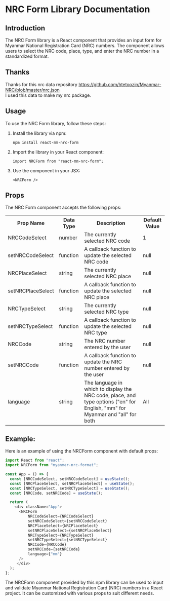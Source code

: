   <h1>NRC Form Library Documentation</h1>
  <h2>Introduction</h2>
  <p>The NRC Form library is a React component that provides an input form for Myanmar National Registration Card (NRC) numbers. The component allows users to select the NRC code, place, type, and enter the NRC number in a standardized format.</p>
 
  <h2>Thanks</h2>
  <p>Thanks for this nrc data repository <a href='https://github.com/htetoozin/Myanmar-NRC/blob/master/nrc.json'>https://github.com/htetoozin/Myanmar-NRC/blob/master/nrc.json</a><br/>
  I used this data to make my nrc package.</p>
  
  <h2>Usage</h2>
  <p>To use the NRC Form library, follow these steps:</p>
  <ol>
    <li>Install the library via npm:</li>
    <pre><code>npm install react-mm-nrc-form</code></pre>
    <li>Import the library in your React component:</li>
    <pre><code>import NRCForm from "react-mm-nrc-form";</code></pre>
    <li>Use the component in your JSX:</li>
    <pre><code>&lt;NRCForm /&gt;</code></pre>
  </ol>
  <h2>Props</h2>
  <p>The NRC Form component accepts the following props:</p>
  <table>
    <tr>
      <th>Prop Name</th>
      <th>Data Type</th>
      <th>Description</th>
      <th>Default Value</th>
    </tr>
    <tr>
      <td>NRCCodeSelect</td>
      <td>number</td>
      <td>The currently selected NRC code</td>
      <td>1</td>
    </tr>
    <tr>
      <td>setNRCCodeSelect</td>
      <td>function</td>
      <td>A callback function to update the selected NRC code</td>
      <td>null</td>
    </tr>
    <tr>
      <td>NRCPlaceSelect</td>
      <td>string</td>
      <td>The currently selected NRC place</td>
      <td>null</td>
    </tr>
    <tr>
      <td>setNRCPlaceSelect</td>
      <td>function</td>
      <td>A callback function to update the selected NRC place</td>
      <td>null</td>
    </tr>
    <tr>
      <td>NRCTypeSelect</td>
      <td>string</td>
      <td>The currently selected NRC type</td>
      <td>null</td>
    </tr>
    <tr>
      <td>setNRCTypeSelect</td>
      <td>function</td>
      <td>A callback function to update the selected NRC type</td>
      <td>null</td>
    </tr>
    <tr>
      <td>NRCCode</td>
      <td>string</td>
      <td>The NRC number entered by the user</td>
      <td>null</td>
    </tr>
    <tr>
      <td>setNRCCode</td>
      <td>function</td>
      <td>A callback function to update the NRC number entered by the user</td>
      <td>null</td>
    </tr>
    <tr>
      <td>language</td>
      <td>string</td>
      <td>The language in which to display the NRC code, place, and type options ("en" for English, "mm" for Myanmar and "all" for both
      </td>
      <td>All</td
      </tr>
      </table>
    <h2>  Example:</h2>
<p>Here is an example of using the NRCForm component with default props:</p>


```js
import React from "react";
import NRCForm from "myanmar-nrc-format";

const App = () => {
  const [NRCCodeSelect, setNRCCodeSelect] = useState();
  const [NRCPlaceSelect, setNRCPlaceSelect] = useState();
  const [NRCTypeSelect, setNRCTypeSelect] = useState();
  const [NRCCode, setNRCCode] = useState();

  return (
    <div className="App">
      <NRCForm  
          NRCCodeSelect={NRCCodeSelect}
          setNRCCodeSelect={setNRCCodeSelect}
          NRCPlaceSelect={NRCPlaceSelect}
          setNRCPlaceSelect={setNRCPlaceSelect}
          NRCTypeSelect={NRCTypeSelect}
          setNRCTypeSelect={setNRCTypeSelect}
          NRCCode={NRCCode}
          setNRCCode={setNRCCode} 
          language={"mm"}
      />
     </div>
  );
};
```

<p>
The NRCForm component provided by this npm library can be used to input and validate Myanmar National Registration Card (NRC) numbers in a React project. It can be customized with various props to suit different needs.
      </p>
